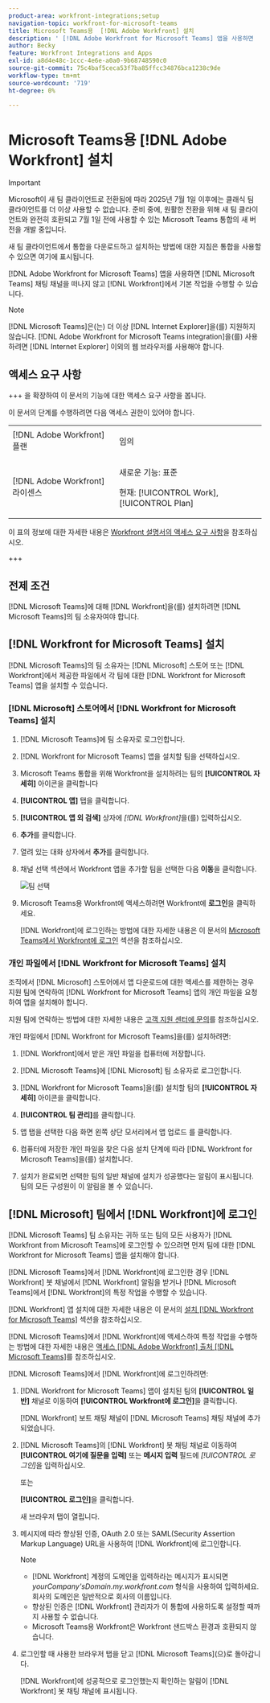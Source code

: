 ```yaml
---
product-area: workfront-integrations;setup
navigation-topic: workfront-for-microsoft-teams
title: Microsoft Teams용  [!DNL Adobe Workfront] 설치
description: ' [!DNL Adobe Workfront for Microsoft Teams] 앱을 사용하면  [!DNL Microsoft Teams] 채팅 채널을 떠나지 않고  [!DNL Workfront] 에서 기본 작업을 수행할 수 있습니다.'
author: Becky
feature: Workfront Integrations and Apps
exl-id: a8d4e48c-1ccc-4e6e-a0a0-9b68748590c0
source-git-commit: 75c4baf5ceca53f7ba85ffcc34876bca1238c9de
workflow-type: tm+mt
source-wordcount: '719'
ht-degree: 0%

---
```


# Microsoft Teams용 [!DNL Adobe Workfront] 설치

<!-- Audited: 1/2024 -->

>[!IMPORTANT]
>
>Microsoft이 새 팀 클라이언트로 전환됨에 따라 2025년 7월 1일 이후에는 클래식 팀 클라이언트를 더 이상 사용할 수 없습니다. 준비 중에, 원활한 전환을 위해 새 팀 클라이언트와 완전히 호환되고 7월 1일 전에 사용할 수 있는 Microsoft Teams 통합의 새 버전을 개발 중입니다.
>
>새 팀 클라이언트에서 통합을 다운로드하고 설치하는 방법에 대한 지침은 통합을 사용할 수 있으면 여기에 표시됩니다.


[!DNL Adobe Workfront for Microsoft Teams] 앱을 사용하면 [!DNL Microsoft Teams] 채팅 채널을 떠나지 않고 [!DNL Workfront]에서 기본 작업을 수행할 수 있습니다.

>[!NOTE]
>
>[!DNL Microsoft Teams]은(는) 더 이상 [!DNL Internet Explorer]을(를) 지원하지 않습니다. [!DNL Adobe Workfront for Microsoft Teams integration]을(를) 사용하려면 [!DNL Internet Explorer] 이외의 웹 브라우저를 사용해야 합니다.


## 액세스 요구 사항

+++ 을 확장하여 이 문서의 기능에 대한 액세스 요구 사항을 봅니다.

이 문서의 단계를 수행하려면 다음 액세스 권한이 있어야 합니다.

<table style="table-layout:auto"> 
 <col> 
 <col> 
 <tbody> 
  <tr> 
   <td role="rowheader">[!DNL Adobe Workfront] 플랜</td> 
   <td> <p>임의</p> </td> 
  </tr> 
  <tr> 
   <td role="rowheader">[!DNL Adobe Workfront] 라이센스</td> 
   <td><p>새로운 기능: 표준</p>
    <p>현재: [!UICONTROL Work], [!UICONTROL Plan]</p> </td> 
  </tr> 
 </tbody> 
</table>

이 표의 정보에 대한 자세한 내용은 [Workfront 설명서의 액세스 요구 사항](/help/quicksilver/administration-and-setup/add-users/access-levels-and-object-permissions/access-level-requirements-in-documentation.md)을 참조하십시오.

+++

## 전제 조건

[!DNL Microsoft Teams]에 대해 [!DNL Workfront]을(를) 설치하려면 [!DNL Microsoft Teams]의 팀 소유자여야 합니다.

## [!DNL Workfront for Microsoft Teams] 설치

[!DNL Microsoft Teams]의 팀 소유자는 [!DNL Microsoft] 스토어 또는 [!DNL Workfront]에서 제공한 파일에서 각 팀에 대한 [!DNL Workfront for Microsoft Teams] 앱을 설치할 수 있습니다.

### [!DNL Microsoft] 스토어에서 [!DNL Workfront for Microsoft Teams] 설치

1. [!DNL Microsoft Teams]에 팀 소유자로 로그인합니다.
1. [!DNL Workfront for Microsoft Teams] 앱을 설치할 팀을 선택하십시오.
1. Microsoft Teams 통합을 위해 Workfront을 설치하려는 팀의 **[!UICONTROL 자세히]** 아이콘을 클릭합니다
1. **[!UICONTROL 앱]** 탭을 클릭합니다.
1. **[!UICONTROL 앱 외 검색]** 상자에 *[!DNL Workfront]*&#x200B;을(를) 입력하십시오.
1. **추가**&#x200B;를 클릭합니다.
1. 열려 있는 대화 상자에서 **추가**&#x200B;를 클릭합니다.
1. 채널 선택 섹션에서 Workfront 앱을 추가할 팀을 선택한 다음 **이동**&#x200B;을 클릭합니다.

   ![팀 선택](assets/select-a-team.png)
1. Microsoft Teams용 Workfront에 액세스하려면 Workfront에 **로그인**&#x200B;을 클릭하세요.

   [!DNL Workfront]에 로그인하는 방법에 대한 자세한 내용은 이 문서의 [Microsoft Teams에서 Workfront에 로그인](#log-in-to-workfront-from-microsoft-teams) 섹션을 참조하십시오.

### 개인 파일에서 [!DNL Workfront for Microsoft Teams] 설치

조직에서 [!DNL Microsoft] 스토어에서 앱 다운로드에 대한 액세스를 제한하는 경우 지원 팀에 연락하여 [!DNL Workfront for Microsoft Teams] 앱의 개인 파일을 요청하여 앱을 설치해야 합니다.

지원 팀에 연락하는 방법에 대한 자세한 내용은 [고객 지원 센터에 문의](../../workfront-basics/tips-tricks-and-troubleshooting/contact-customer-support.md)를 참조하십시오.

개인 파일에서 [!DNL Workfront for Microsoft Teams]을(를) 설치하려면:

1. [!DNL Workfront]에서 받은 개인 파일을 컴퓨터에 저장합니다.
1. [!DNL Microsoft Teams]에 [!DNL Microsoft] 팀 소유자로 로그인합니다.
1. [!DNL Workfront for Microsoft Teams]을(를) 설치할 팀의 **[!UICONTROL 자세히]** 아이콘을 클릭합니다.

1. **[!UICONTROL 팀 관리]**&#x200B;를 클릭합니다.
1. 앱 탭을 선택한 다음 화면 왼쪽 상단 모서리에서 앱 업로드 를 클릭합니다.
1. 컴퓨터에 저장한 개인 파일을 찾은 다음 설치 단계에 따라 [!DNL Workfront for Microsoft Teams]을(를) 설치합니다.
1. 설치가 완료되면 선택한 팀의 일반 채널에 설치가 성공했다는 알림이 표시됩니다. 팀의 모든 구성원이 이 알림을 볼 수 있습니다.

## [!DNL Microsoft] 팀에서 [!DNL Workfront]에 로그인

[!DNL Microsoft Teams] 팀 소유자는 귀하 또는 팀의 모든 사용자가 [!DNL Workfront from Microsoft Teams]에 로그인할 수 있으려면 먼저 팀에 대한 [!DNL Workfront for Microsoft Teams] 앱을 설치해야 합니다.

[!DNL Microsoft Teams]에서 [!DNL Workfront]에 로그인한 경우 [!DNL Workfront] 봇 채널에서 [!DNL Workfront] 알림을 받거나 [!DNL Microsoft Teams]에서 [!DNL Workfront]의 특정 작업을 수행할 수 있습니다.

[!DNL Workfront] 앱 설치에 대한 자세한 내용은 이 문서의 [설치 [!DNL Workfront for Microsoft Teams]](#install-workfront-for-microsoft-teams) 섹션을 참조하십시오.

[!DNL Microsoft Teams]에서 [!DNL Workfront]에 액세스하여 특정 작업을 수행하는 방법에 대한 자세한 내용은 [액세스 [!DNL Adobe Workfront] 출처 [!DNL Microsoft Teams]](../../workfront-integrations-and-apps/using-workfront-with-microsoft-teams/access-workfront-from-ms-teams.md)를 참조하십시오.

[!DNL Microsoft Teams]에서 [!DNL Workfront]에 로그인하려면:

1. [!DNL Workfront for Microsoft Teams] 앱이 설치된 팀의 **[!UICONTROL 일반]** 채널로 이동하여 **[!UICONTROL Workfront에 로그인]**&#x200B;을 클릭합니다.

   [!DNL Workfront] 보트 채팅 채널이 [!DNL Microsoft Teams] 채팅 채널에 추가되었습니다.

1. [!DNL Microsoft Teams]의 [!DNL Workfront] 봇 채팅 채널로 이동하여 **[!UICONTROL 여기에 질문을 입력]** 또는 **메시지 입력** 필드에 *[!UICONTROL 로그인]*&#x200B;을 입력하십시오.

   또는

   **[!UICONTROL 로그인]**&#x200B;을 클릭합니다.

   새 브라우저 탭이 열립니다.

1. 메시지에 따라 향상된 인증, OAuth 2.0 또는 SAML(Security Assertion Markup Language) URL을 사용하여 [!DNL Workfront]에 로그인합니다.

   >[!NOTE]
   >
   >* [!DNL Workfront] 계정의 도메인을 입력하라는 메시지가 표시되면 *yourCompany&#39;sDomain.my.workfront.com* 형식을 사용하여 입력하세요. 회사의 도메인은 일반적으로 회사의 이름입니다.
   >* 향상된 인증은 [!DNL Workfront] 관리자가 이 통합에 사용하도록 설정할 때까지 사용할 수 없습니다.
   >* Microsoft Teams용 Workfront은 Workfront 샌드박스 환경과 호환되지 않습니다.


1. 로그인할 때 사용한 브라우저 탭을 닫고 [!DNL Microsoft Teams]&#x200B;(으)로 돌아갑니다.

   [!DNL Workfront]에 성공적으로 로그인했는지 확인하는 알림이 [!DNL Workfront] 봇 채팅 채널에 표시됩니다.
